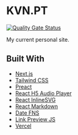 # KVN.PT

[![Quality Gate Status](https://sonarcloud.io/api/project_badges/measure?project=kputrajaya_kvnpt&metric=alert_status)](https://sonarcloud.io/summary/new_code?id=kputrajaya_kvnpt)

My current personal site.

## Built With

- [Next.js](https://nextjs.org/)
- [Tailwind CSS](https://tailwindcss.com/)
- [Preact](https://preactjs.com/)
- [React H5 Audio Player](https://github.com/lhz516/react-h5-audio-player)
- [React InlineSVG](https://github.com/gilbarbara/react-inlinesvg)
- [React Markdown](https://github.com/remarkjs/react-markdown)
- [Date FNS](https://github.com/date-fns/date-fns)
- [Link Preview JS](https://github.com/ospfranco/link-preview-js)
- [Vercel](https://vercel.com/)
